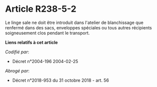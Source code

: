 # Article R238-5-2

Le linge sale ne doit être introduit dans l'atelier de blanchissage que renfermé dans des sacs, enveloppes spéciales ou tous
autres récipients soigneusement clos pendant le transport.

**Liens relatifs à cet article**

_Codifié par_:

  - Décret n°2004-196 2004-02-25

_Abrogé par_:

  - Décret n°2018-953 du 31 octobre 2018 - art. 56
